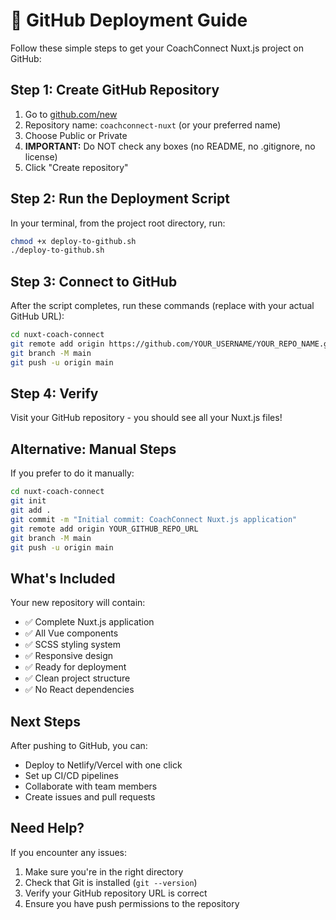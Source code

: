 # 🚀 GitHub Deployment Guide

Follow these simple steps to get your CoachConnect Nuxt.js project on GitHub:

## Step 1: Create GitHub Repository

1. Go to [github.com/new](https://github.com/new)
2. Repository name: `coachconnect-nuxt` (or your preferred name)
3. Choose Public or Private
4. **IMPORTANT:** Do NOT check any boxes (no README, no .gitignore, no license)
5. Click "Create repository"

## Step 2: Run the Deployment Script

In your terminal, from the project root directory, run:

```bash
chmod +x deploy-to-github.sh
./deploy-to-github.sh
```

## Step 3: Connect to GitHub

After the script completes, run these commands (replace with your actual GitHub URL):

```bash
cd nuxt-coach-connect
git remote add origin https://github.com/YOUR_USERNAME/YOUR_REPO_NAME.git
git branch -M main
git push -u origin main
```

## Step 4: Verify

Visit your GitHub repository - you should see all your Nuxt.js files!

## Alternative: Manual Steps

If you prefer to do it manually:

```bash
cd nuxt-coach-connect
git init
git add .
git commit -m "Initial commit: CoachConnect Nuxt.js application"
git remote add origin YOUR_GITHUB_REPO_URL
git branch -M main
git push -u origin main
```

## What's Included

Your new repository will contain:
- ✅ Complete Nuxt.js application
- ✅ All Vue components
- ✅ SCSS styling system
- ✅ Responsive design
- ✅ Ready for deployment
- ✅ Clean project structure
- ✅ No React dependencies

## Next Steps

After pushing to GitHub, you can:
- Deploy to Netlify/Vercel with one click
- Set up CI/CD pipelines
- Collaborate with team members
- Create issues and pull requests

## Need Help?

If you encounter any issues:
1. Make sure you're in the right directory
2. Check that Git is installed (`git --version`)
3. Verify your GitHub repository URL is correct
4. Ensure you have push permissions to the repository